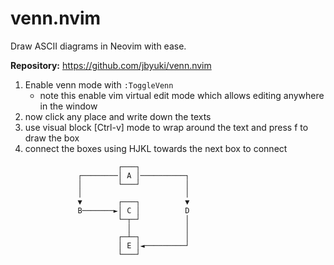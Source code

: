 # venn.nvim

Draw ASCII diagrams in Neovim with ease.

**Repository:** <https://github.com/jbyuki/venn.nvim>

1. Enable venn mode with `:ToggleVenn`
   - note this enable vim virtual edit mode which allows editing anywhere in the window
2. now click any place and write down the texts
3. use visual block [Ctrl-v] mode to wrap around the text and press f to draw the box
4. connect the boxes using HJKL towards the next box to connect

```
                        ┌───┐
               ┌────────│ A │──────────┐
               │        └───┘          │
               │                       │
               ▼        ┌───┐          ▼
               B───────►│ C │          D
                        └─┬─┘          │
                          │            │
                        ┌─┴─┐          │
                        │ E │◄─────────┘
                        └───┘
```
